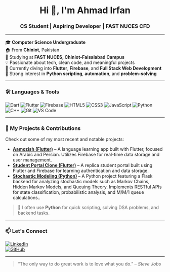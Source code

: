<h1 align="center">Hi 👋, I'm Ahmad Irfan</h1>
<h3 align="center">CS Student | Aspiring Developer | FAST NUCES CFD</h3>

---

🎓 **Computer Science Undergraduate**  
🏠 From **Chiniot**, Pakistan  
🏫 Studying at **FAST NUCES, Chiniot-Faisalabad Campus**  
💡 Passionate about tech, clean code, and meaningful projects  
🚀 Currently diving into **Flutter**, **Firebase**, and **Full Stack Web Development**  
🐍 Strong interest in **Python scripting**, **automation**, and **problem-solving**

---

### 🛠️ Languages & Tools

![Dart](https://img.shields.io/badge/Dart-0175C2?style=for-the-badge&logo=dart&logoColor=white)
![Flutter](https://img.shields.io/badge/Flutter-02569B?style=for-the-badge&logo=flutter&logoColor=white)
![Firebase](https://img.shields.io/badge/Firebase-ffca28?style=for-the-badge&logo=firebase&logoColor=black)
![HTML5](https://img.shields.io/badge/HTML5-E34F26?style=for-the-badge&logo=html5&logoColor=white)
![CSS3](https://img.shields.io/badge/CSS3-1572B6?style=for-the-badge&logo=css3&logoColor=white)
![JavaScript](https://img.shields.io/badge/JavaScript-F7DF1E?style=for-the-badge&logo=javascript&logoColor=black)
![Python](https://img.shields.io/badge/Python-3776AB?style=for-the-badge&logo=python&logoColor=white)
![C++](https://img.shields.io/badge/C++-00599C?style=for-the-badge&logo=cplusplus&logoColor=white)
![Git](https://img.shields.io/badge/Git-F05032?style=for-the-badge&logo=git&logoColor=white)
![VS Code](https://img.shields.io/badge/VSCode-007ACC?style=for-the-badge&logo=visual-studio-code&logoColor=white)

---

### 🚀 My Projects & Contributions

Check out some of my most recent and notable projects:

 - **[Aamozish (Flutter)](#)** – A language learning app built with Flutter, focused on Arabic and Persian. Utilizes Firebase for real-time data storage and user management.
 - **[Student Portal Clone (Flutter)](#)** – A replica student portal built using Flutter and Firebase for learning authentication and data storage.
 - **[Stochastic Modeling (Python)](#)** – A Python project featuring a Flask backend for analyzing stochastic models such as Markov Chains, Hidden Markov Models, and Queuing Theory. 
                                           Implements RESTful APIs for state classification, probabilistic analysis, and M/M/1 queue calculations..

> 🐍 I often use **Python** for quick scripting, solving DSA problems, and backend tasks.

---

### 📫 Let's Connect

[![LinkedIn](https://img.shields.io/badge/LinkedIn-blue?style=for-the-badge&logo=linkedin&logoColor=white)](https://www.linkedin.com/in/ahmadirfanmuzammil)  
[![GitHub](https://img.shields.io/badge/GitHub-100000?style=for-the-badge&logo=github&logoColor=white)](https://github.com/Ahmadirfan9455)

---

> “The only way to do great work is to love what you do.” – *Steve Jobs*
